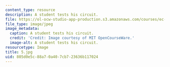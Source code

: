 ```yaml
---
content_type: resource
description: A student tests his circuit.
file: https://ol-ocw-studio-app-production.s3.amazonaws.com/courses/ec-s06-practical-electronics-fall-2004/805d0e5c88a70a407cb723636b117024_5.jpg
file_type: image/jpeg
image_metadata:
  caption: A student tests his circuit.
  credit: 'Credit: Image courtesy of MIT OpenCourseWare.'
  image-alt: A student tests his circuit.
resourcetype: Image
title: 5.jpg
uid: 805d0e5c-88a7-0a40-7cb7-23636b117024
---
```


